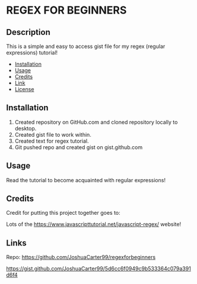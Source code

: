 # REGEX FOR BEGINNERS 

## Description

This is a simple and easy to access gist file for my regex (regular expressions) tutorial!

- [Installation](#installation)
- [Usage](#usage)
- [Credits](#credits)
- [Link](#link)
- [License](#license)

## Installation

1. Created repository on GitHub.com and cloned repository locally to desktop.
2. Created gist file to work within.
3. Created text for regex tutorial.
4. Git pushed repo and created gist on gist.github.com


## Usage

Read the tutorial to become acquainted with regular expressions!

## Credits

Credit for putting this project together goes to:

Lots of the https://www.javascripttutorial.net/javascript-regex/ website!

## Links

Repo: 
https://github.com/JoshuaCarter99/regexforbeginners

https://gist.github.com/JoshuaCarter99/5d6cc6f0949c9b533364c079a391d6f4
